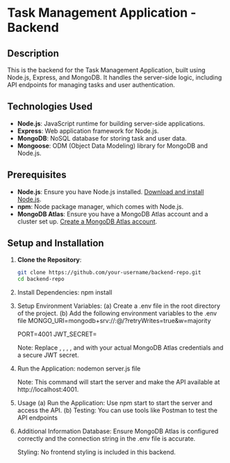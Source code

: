 # Task Management Application - Backend

## Description
This is the backend for the Task Management Application, built using Node.js, Express, and MongoDB. It handles the server-side logic, including API endpoints for managing tasks and user authentication.

## Technologies Used
- **Node.js**: JavaScript runtime for building server-side applications.
- **Express**: Web application framework for Node.js.
- **MongoDB**: NoSQL database for storing task and user data.
- **Mongoose**: ODM (Object Data Modeling) library for MongoDB and Node.js.

## Prerequisites
- **Node.js**: Ensure you have Node.js installed. [Download and install Node.js](https://nodejs.org/).
- **npm**: Node package manager, which comes with Node.js.
- **MongoDB Atlas**: Ensure you have a MongoDB Atlas account and a cluster set up. [Create a MongoDB Atlas account](https://www.mongodb.com/cloud/atlas).

## Setup and Installation

1. **Clone the Repository**:
   ```bash
   git clone https://github.com/your-username/backend-repo.git
   cd backend-repo

2. Install Dependencies:
    npm install

3. Setup Environment Variables:
   (a) Create a .env file in the root directory of the project.
   (b) Add the following environment variables to the .env file
      MONGO_URI=mongodb+srv://<username>:<password>@<cluster-url>/<database-name>?retryWrites=true&w=majority

      PORT=4001
      JWT_SECRET=<your-jwt-secret>

      Note: Replace <username>, <password>, <cluster-url>, <database-name>, and <your-jwt-secret> with your actual MongoDB Atlas credentials and a secure JWT secret.

 4. Run the Application:
     nodemon server.js file 

     Note: This command will start the server and make the API available at http://localhost:4001.
  
5. Usage
   (a) Run the Application: Use npm start to start the server and access the API.
   (b) Testing: You can use tools like Postman to test the API endpoints

6. Additional Information
   Database: Ensure MongoDB Atlas is configured correctly and the connection string in the .env file is accurate.

   Styling: No frontend styling is included in this backend.


     
   